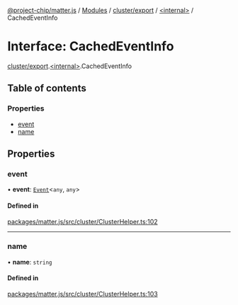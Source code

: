 [@project-chip/matter.js](../README.md) / [Modules](../modules.md) / [cluster/export](../modules/cluster_export.md) / [\<internal\>](../modules/cluster_export._internal_.md) / CachedEventInfo

# Interface: CachedEventInfo

[cluster/export](../modules/cluster_export.md).[\<internal\>](../modules/cluster_export._internal_.md).CachedEventInfo

## Table of contents

### Properties

- [event](cluster_export._internal_.CachedEventInfo.md#event)
- [name](cluster_export._internal_.CachedEventInfo.md#name)

## Properties

### event

• **event**: [`Event`](cluster_export.Event.md)\<`any`, `any`\>

#### Defined in

[packages/matter.js/src/cluster/ClusterHelper.ts:102](https://github.com/project-chip/matter.js/blob/c15b1068/packages/matter.js/src/cluster/ClusterHelper.ts#L102)

___

### name

• **name**: `string`

#### Defined in

[packages/matter.js/src/cluster/ClusterHelper.ts:103](https://github.com/project-chip/matter.js/blob/c15b1068/packages/matter.js/src/cluster/ClusterHelper.ts#L103)
